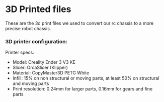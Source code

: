 # 3D Printed files

These are the 3d print files we used to convert our rc chassis to a more precise robot chassis.

### 3D printer configuration:

Printer specs:
- Model: Creality Ender 3 V3 KE
- Slicer: OrcaSlicer (Klipper)
- Material: CopyMaster3D PETG White
- Infill: 15% on non structural or moving parts, at least 50% on structural and moving parts
- Print resolution: 0.24mm for larger parts, 0.16mm for gears and fine parts
